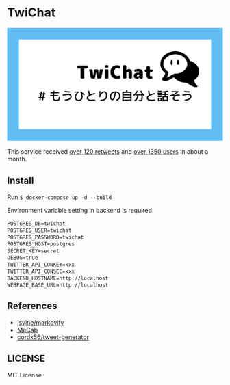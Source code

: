 # TwiChat
![](./web/public/images/og_image.png)

This service received [over 120 retweets](https://twitter.com/919takagi/status/1506935485310324737) and [over 1350 users](https://i.imgur.com/pqw92bC.png) in about a month.

## Install

Run `$ docker-compose up -d --build`

Environment variable setting in backend is required.
```
POSTGRES_DB=twichat
POSTGRES_USER=twichat
POSTGRES_PASSWORD=twichat
POSTGRES_HOST=postgres
SECRET_KEY=secret
DEBUG=true
TWITTER_API_CONKEY=xxx
TWITTER_API_CONSEC=xxx
BACKEND_HOSTNAME=http://localhost
WEBPAGE_BASE_URL=http://localhost
```

## References
- [jsvine/markovify](https://github.com/jsvine/markovify)
- [MeCab](https://taku910.github.io/mecab)
- [cordx56/tweet-generator](https://github.com/cordx56/tweet-generator)

## LICENSE
MIT License